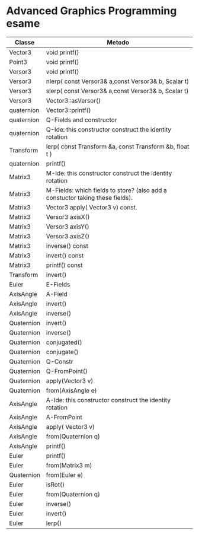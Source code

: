 # Advanced Graphics Programming esame


Classe | Metodo 
------------ | -------------
Vector3|void printf()
Point3|void printf()
Versor3|void printf()
Versor3|nlerp( const Versor3& a,const Versor3& b, Scalar t)
Versor3|slerp( const Versor3& a,const Versor3& b, Scalar t)
Versor3|Vector3::asVersor()
quaternion|Vector3::printf()
quaternion|Q-Fields and constructor
quaternion|Q-Ide: this constructor construct the identity rotation
Transform|lerp( const Transform &a, const Transform &b, float t )
quaternion|printf()
Matrix3|M-Ide: this constructor construct the identity rotation
Matrix3|M-Fields: which fields to store? (also add a constuctor taking these fields).
Matrix3|Vector3 apply( Vector3  v) const.
Matrix3|Versor3 axisX()
Matrix3|Versor3 axisY()
Matrix3|Versor3 axisZ()
Matrix3|inverse() const
Matrix3|invert() const
Matrix3|printf() const
Transform|invert() 
Euler|E-Fields
AxisAngle|A-Field
AxisAngle|invert()
AxisAngle|inverse()
Quaternion|invert()
Quaternion|inverse()
Quaternion|conjugated()
Quaternion|conjugate()
Quaternion|Q-Constr
Quaternion|Q-FromPoint()
Quaternion|apply(Vector3  v)
Quaternion|from(AxisAngle e)
AxisAngle|A-Ide: this constructor construct the identity rotation
AxisAngle|A-FromPoint
AxisAngle|apply( Vector3  v)
AxisAngle|from(Quaternion q)
AxisAngle|printf()
Euler|printf()
Euler|from(Matrix3 m)
Quaternion|from(Euler e)
Euler|isRot()
Euler|from(Quaternion q)
Euler|inverse()
Euler|invert()
Euler|lerp()
